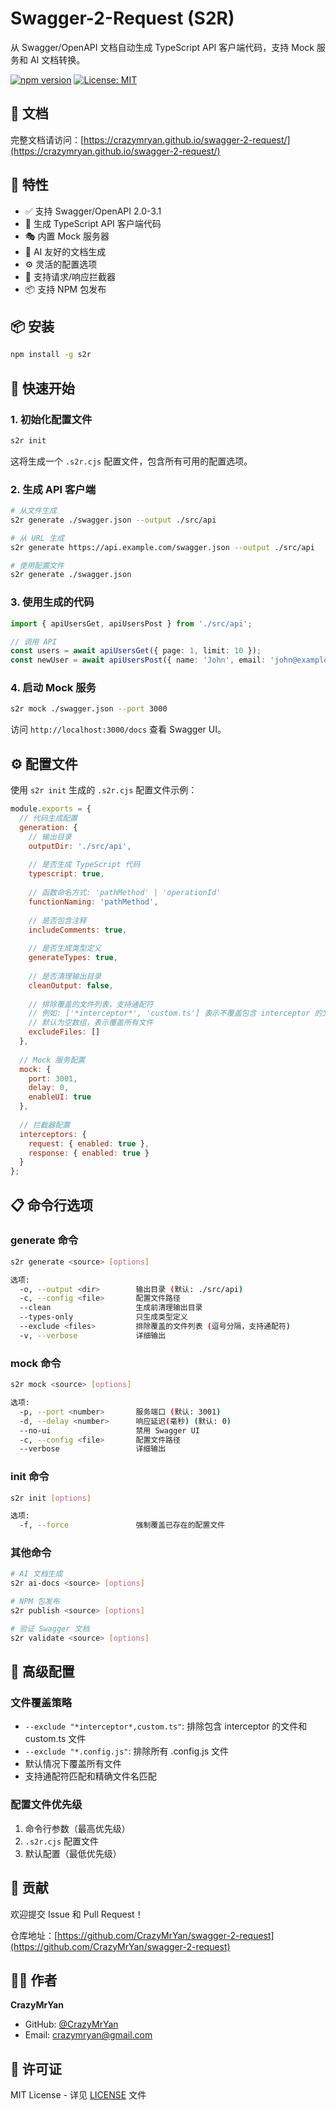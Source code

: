 # Swagger-2-Request (S2R)

从 Swagger/OpenAPI 文档自动生成 TypeScript API 客户端代码，支持 Mock 服务和 AI 文档转换。

[![npm version](https://badge.fury.io/js/s2r.svg)](https://badge.fury.io/js/s2r)
[![License: MIT](https://img.shields.io/badge/License-MIT-yellow.svg)](https://opensource.org/licenses/MIT)

## 📖 文档

完整文档请访问：[https://crazymryan.github.io/swagger-2-request/](https://crazymryan.github.io/swagger-2-request/)

## 🚀 特性

- ✅ 支持 Swagger/OpenAPI 2.0-3.1
- 🔧 生成 TypeScript API 客户端代码
- 🎭 内置 Mock 服务器
- 📝 AI 友好的文档生成
- ⚙️ 灵活的配置选项
- 🔄 支持请求/响应拦截器
- 📦 支持 NPM 包发布

## 📦 安装

```bash
npm install -g s2r
```

## 🎯 快速开始

### 1. 初始化配置文件

```bash
s2r init
```

这将生成一个 `.s2r.cjs` 配置文件，包含所有可用的配置选项。

### 2. 生成 API 客户端

```bash
# 从文件生成
s2r generate ./swagger.json --output ./src/api

# 从 URL 生成
s2r generate https://api.example.com/swagger.json --output ./src/api

# 使用配置文件
s2r generate ./swagger.json
```

### 3. 使用生成的代码

```typescript
import { apiUsersGet, apiUsersPost } from './src/api';

// 调用 API
const users = await apiUsersGet({ page: 1, limit: 10 });
const newUser = await apiUsersPost({ name: 'John', email: 'john@example.com' });
```

### 4. 启动 Mock 服务

```bash
s2r mock ./swagger.json --port 3000
```

访问 `http://localhost:3000/docs` 查看 Swagger UI。

## ⚙️ 配置文件

使用 `s2r init` 生成的 `.s2r.cjs` 配置文件示例：

```javascript
module.exports = {
  // 代码生成配置
  generation: {
    // 输出目录
    outputDir: './src/api',
    
    // 是否生成 TypeScript 代码
    typescript: true,
    
    // 函数命名方式: 'pathMethod' | 'operationId'
    functionNaming: 'pathMethod',
    
    // 是否包含注释
    includeComments: true,
    
    // 是否生成类型定义
    generateTypes: true,
    
    // 是否清理输出目录
    cleanOutput: false,
    
    // 排除覆盖的文件列表，支持通配符
    // 例如: ['*interceptor*', 'custom.ts'] 表示不覆盖包含 interceptor 的文件和 custom.ts 文件
    // 默认为空数组，表示覆盖所有文件
    excludeFiles: []
  },
  
  // Mock 服务配置
  mock: {
    port: 3001,
    delay: 0,
    enableUI: true
  },
  
  // 拦截器配置
  interceptors: {
    request: { enabled: true },
    response: { enabled: true }
  }
};
```

## 📋 命令行选项

### generate 命令

```bash
s2r generate <source> [options]

选项:
  -o, --output <dir>        输出目录 (默认: ./src/api)
  -c, --config <file>       配置文件路径
  --clean                   生成前清理输出目录
  --types-only              只生成类型定义
  --exclude <files>         排除覆盖的文件列表 (逗号分隔，支持通配符)
  -v, --verbose             详细输出
```

### mock 命令

```bash
s2r mock <source> [options]

选项:
  -p, --port <number>       服务端口 (默认: 3001)
  -d, --delay <number>      响应延迟(毫秒) (默认: 0)
  --no-ui                   禁用 Swagger UI
  -c, --config <file>       配置文件路径
  --verbose                 详细输出
```

### init 命令

```bash
s2r init [options]

选项:
  -f, --force               强制覆盖已存在的配置文件
```

### 其他命令

```bash
# AI 文档生成
s2r ai-docs <source> [options]

# NPM 包发布
s2r publish <source> [options]

# 验证 Swagger 文档
s2r validate <source> [options]
```

## 🔧 高级配置

### 文件覆盖策略

- `--exclude "*interceptor*,custom.ts"`: 排除包含 interceptor 的文件和 custom.ts 文件
- `--exclude "*.config.js"`: 排除所有 .config.js 文件
- 默认情况下覆盖所有文件
- 支持通配符匹配和精确文件名匹配

### 配置文件优先级

1. 命令行参数（最高优先级）
2. `.s2r.cjs` 配置文件
3. 默认配置（最低优先级）

## 🤝 贡献

欢迎提交 Issue 和 Pull Request！

仓库地址：[https://github.com/CrazyMrYan/swagger-2-request](https://github.com/CrazyMrYan/swagger-2-request)

## 👨‍💻 作者

**CrazyMrYan**
- GitHub: [@CrazyMrYan](https://github.com/CrazyMrYan)
- Email: crazymryan@gmail.com

## 📄 许可证

MIT License - 详见 [LICENSE](LICENSE) 文件